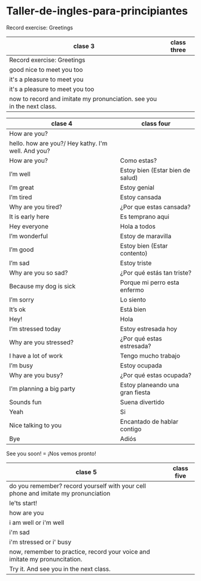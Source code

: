 # Taller-de-ingles-para-principiantes
Record exercise: Greetings

clase 3  | class three
------------- | -------------
Record exercise: Greetings|
good nice to meet you too|
it's a pleasure to meet you|
it's a pleasure to meet you too|
now to record and imitate my pronunciation. see you in the next class.|

clase  4  | class four
------------- | -------------
How are you? |
hello. how are you?/ Hey kathy. I'm well. And you? |
How are you? | Como estas?
I’m well | Estoy bien (Estar bien de salud)
I’m great | Estoy genial
I’m tired | Estoy cansada
Why are you tired? | ¿Por que estas cansada?
It is early here | Es temprano aqui
Hey everyone | Hola a todos
I’m wonderful | Estoy de maravilla
I’m good | Estoy bien (Estar contento)
I’m sad | Estoy triste
Why are you so sad? | ¿Por qué estás tan triste?
Because my dog is sick | Porque mi perro esta enfermo
I’m sorry | Lo siento
It’s ok | Está bien
Hey! | Hola
I’m stressed today | Estoy estresada hoy
Why are you stressed? | ¿Por qué estas estresada?
I have a lot of work | Tengo mucho trabajo
I’m busy | Estoy ocupada
Why are you busy? | ¿Por qué estas ocupada?
I’m planning a big party | Estoy planeando una gran fiesta
Sounds fun | Suena divertido
Yeah | Si
Nice talking to you | Encantado de hablar contigo
Bye | Adiós
See you soon! = ¡Nos vemos pronto!


clase  5 | class five
------------- | -------------
do you remember? record yourself with your cell phone and imitate my pronunciation|
le'ts start!|
how are you |
i am well or i'm well |
i'm sad |
i'm stressed or i' busy |
now, remember to practice, record your voice and imitate my pronuncitation. |
Try it. And see you in the next class. |
